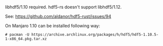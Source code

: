 libhdf5/1.10 required. hdf5-rs doesn't support libhdf5/1.12.

See: https://github.com/aldanor/hdf5-rust/issues/94

On Manjaro 1.10 can be installed following way:

```
# pacman -U https://archive.archlinux.org/packages/h/hdf5/hdf5-1.10.5-1-x86_64.pkg.tar.xz
```
